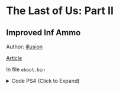 # The Last of Us: Part II

## Improved Inf Ammo

Author: [illusion](https://github.com/illusion0001)

[Article](https://illusion0001.github.io/cheatcodes/2021/03/20/t2-silencer-cheat/)

In file `eboot.bin`

<details>
<summary>Code PS4 (Click to Expand)</summary>

```
1.07

41 ff 8e 14 08 00 00 4c 89 f7

67 67 e8 32 53 e2 ff 4c 89 f7

55 48 89 e5 41 57 41 56 41 55 41 54 53 50 49 89 f6 e8 ea 0d de 00 48 8d 15 ab 01 5d 01 be 10 00

48 8b 05 19 30 36 02 80 3d e3 a6 1a 02 00 80 b8 ac 43 00 00 00 75 07 41 ff 8e 14 08 00 00 c3 00
```

</details>
